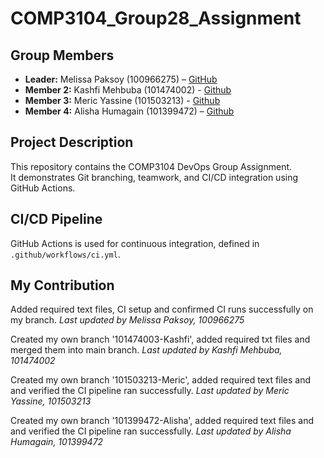 # COMP3104_Group28_Assignment

## Group Members
- **Leader:** Melissa Paksoy (100966275) – [GitHub](https://github.com/melissapaksoy)
- **Member 2:** Kashfi Mehbuba (101474002) - [Github](https://github.com/kashfimehbuba77)
- **Member 3:** Meric Yassine (101503213) - [Github](https://github.com/meric-yassine)
- **Member 4:** Alisha Humagain (101399472) – [Github](https://github.com/Alisha-cyber)


## Project Description
This repository contains the COMP3104 DevOps Group Assignment.  
It demonstrates Git branching, teamwork, and CI/CD integration using GitHub Actions.

## CI/CD Pipeline
GitHub Actions is used for continuous integration, defined in `.github/workflows/ci.yml`.

## My Contribution
Added required text files, CI setup and confirmed CI runs successfully on my branch.
_Last updated by Melissa Paksoy, 100966275_

Created my own branch '101474003-Kashfi', added required txt files and merged them into main branch.
_Last updated by Kashfi Mehbuba, 101474002_

Created my own branch '101503213-Meric', added required text files and and verified the CI pipeline ran successfully.
_Last updated by Meric Yassine, 101503213_

Created my own branch '101399472-Alisha', added required text files and and verified the CI pipeline ran successfully.
_Last updated by Alisha Humagain, 101399472_



